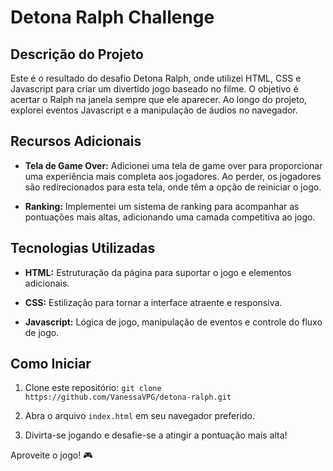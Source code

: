 # Detona Ralph Challenge

## Descrição do Projeto

Este é o resultado do desafio Detona Ralph, onde utilizei HTML, CSS e Javascript para criar um divertido jogo baseado no filme. O objetivo é acertar o Ralph na janela sempre que ele aparecer. Ao longo do projeto, explorei eventos Javascript e a manipulação de áudios no navegador.

## Recursos Adicionais

- **Tela de Game Over:** Adicionei uma tela de game over para proporcionar uma experiência mais completa aos jogadores. Ao perder, os jogadores são redirecionados para esta tela, onde têm a opção de reiniciar o jogo.

- **Ranking:** Implementei um sistema de ranking para acompanhar as pontuações mais altas, adicionando uma camada competitiva ao jogo.

## Tecnologias Utilizadas

- **HTML:** Estruturação da página para suportar o jogo e elementos adicionais.

- **CSS:** Estilização para tornar a interface atraente e responsiva.

- **Javascript:** Lógica de jogo, manipulação de eventos e controle do fluxo de jogo.

## Como Iniciar

1. Clone este repositório: `git clone https://github.com/VanessaVPG/detona-ralph.git`

2. Abra o arquivo `index.html` em seu navegador preferido.

3. Divirta-se jogando e desafie-se a atingir a pontuação mais alta!


Aproveite o jogo! 🎮

